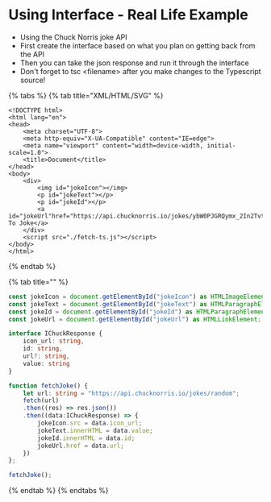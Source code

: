 # Using Interface - Real Life Example

* Using the Chuck Norris joke API
* First create the interface based on what you plan on getting back from the API
* Then you can take the json response and run it through the interface
* Don't forget to tsc &lt;filename&gt; after you make changes to the Typescript source!

{% tabs %}
{% tab title="XML/HTML/SVG" %}
```markup
<!DOCTYPE html>
<html lang="en">
<head>
    <meta charset="UTF-8">
    <meta http-equiv="X-UA-Compatible" content="IE=edge">
    <meta name="viewport" content="width=device-width, initial-scale=1.0">
    <title>Document</title>
</head>
<body>
    <div>
        <img id="jokeIcon"></img>
        <p id="jokeText"></p>
        <p id="jokeId"></p>
        <a id="jokeUrl"href="https://api.chucknorris.io/jokes/ybW0PJGRQymx_2In2TvtzA">Link To Joke</a>
    </div>
    <script src="./fetch-ts.js"></script>
</body>
</html>
```
{% endtab %}

{% tab title="" %}
```typescript
const jokeIcon = document.getElementById("jokeIcon") as HTMLImageElement;
const jokeText = document.getElementById("jokeText") as HTMLParagraphElement;
const jokeId = document.getElementById("jokeId") as HTMLParagraphElement;
const jokeUrl = document.getElementById("jokeUrl") as HTMLLinkElement;

interface IChuckResponse {
    icon_url: string,
    id: string,
    url?: string,
    value: string
}

function fetchJoke() {
    let url: string = "https://api.chucknorris.io/jokes/random";
    fetch(url)
    .then((res) => res.json())
    .then((data:IChuckResponse) => {
        jokeIcon.src = data.icon_url;
        jokeText.innerHTML = data.value;
        jokeId.innerHTML = data.id;
        jokeUrl.href = data.url;
    })
};

fetchJoke();
```
{% endtab %}
{% endtabs %}

